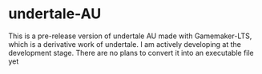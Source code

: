 # undertale-AU
This is a pre-release version of undertale AU made with Gamemaker-LTS, which is a derivative work of undertale. I am actively developing at the development stage. There are no plans to convert it into an executable file yet
